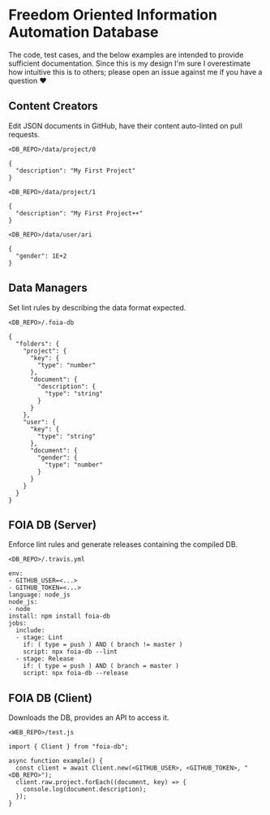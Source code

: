 # Freedom Oriented Information Automation Database

The code, test cases, and the below examples are intended to provide sufficient documentation. Since this is my design I'm sure I overestimate how intuitive this is to others; please open an issue against me if you have a question :heart:

## Content Creators

Edit JSON documents in GitHub, have their content auto-linted on pull requests.

```
<DB_REPO>/data/project/0

{
  "description": "My First Project"
}
```

```
<DB_REPO>/data/project/1

{
  "description": "My First Project++"
}
```

```
<DB_REPO>/data/user/ari

{
  "gender": 1E+2
}
```

## Data Managers

Set lint rules by describing the data format expected.

```
<DB_REPO>/.foia-db

{
  "folders": {
    "project": {
      "key": {
        "type": "number"
      },
      "document": {
        "description": {
          "type": "string"
        }
      }
    },
    "user": {
      "key": {
        "type": "string"
      },
      "document": {
        "gender": {
          "type": "number"
        }
      }
    }
  }
}
```

## FOIA DB (Server)

Enforce lint rules and generate releases containing the compiled DB.

```
<DB_REPO>/.travis.yml

env:
- GITHUB_USER=<...>
- GITHUB_TOKEN=<...>
language: node_js
node_js:
- node
install: npm install foia-db
jobs:
  include:
  - stage: Lint
    if: ( type = push ) AND ( branch != master )
    script: npx foia-db --lint
  - stage: Release
    if: ( type = push ) AND ( branch = master )
    script: npx foia-db --release
```

## FOIA DB (Client)

Downloads the DB, provides an API to access it.

```
<WEB_REPO>/test.js

import { Client } from "foia-db";

async function example() {
  const client = await Client.new(<GITHUB_USER>, <GITHUB_TOKEN>, "<DB_REPO>");
  client.raw.project.forEach((document, key) => {
    console.log(document.description);
  });
}
```
